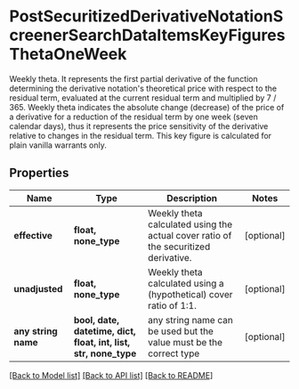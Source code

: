 # PostSecuritizedDerivativeNotationScreenerSearchDataItemsKeyFiguresThetaOneWeek

Weekly theta. It represents the first partial derivative of the function determining the derivative notation's theoretical price with respect to the residual term, evaluated at the current residual term and multiplied by 7 / 365. Weekly theta indicates the absolute change (decrease) of the price of a derivative for a reduction of the residual term by one week (seven calendar days), thus it represents the price sensitivity of the derivative relative to changes in the residual term. This key figure is calculated for plain vanilla warrants only.

## Properties
Name | Type | Description | Notes
------------ | ------------- | ------------- | -------------
**effective** | **float, none_type** | Weekly theta calculated using the actual cover ratio of the securitized derivative. | [optional] 
**unadjusted** | **float, none_type** | Weekly theta calculated using a (hypothetical) cover ratio of 1:1. | [optional] 
**any string name** | **bool, date, datetime, dict, float, int, list, str, none_type** | any string name can be used but the value must be the correct type | [optional]

[[Back to Model list]](../README.md#documentation-for-models) [[Back to API list]](../README.md#documentation-for-api-endpoints) [[Back to README]](../README.md)


